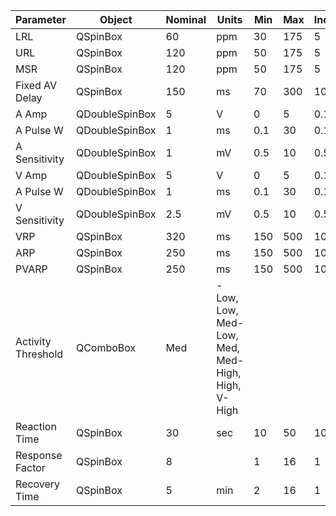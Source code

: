 | Parameter          | Object         | Nominal | Units                                           | Min | Max | Increment |
|--------------------|----------------|---------|-------------------------------------------------|-----|-----|-----------|
| LRL                | QSpinBox       | 60      | ppm                                             | 30  | 175 | 5         |
| URL                | QSpinBox       | 120     | ppm                                             | 50  | 175 | 5         |
| MSR                | QSpinBox       | 120     | ppm                                             | 50  | 175 | 5         |
| Fixed AV Delay     | QSpinBox       | 150     | ms                                              | 70  | 300 | 10        |
| A Amp              | QDoubleSpinBox | 5       | V                                               | 0   | 5   | 0.1       |
| A Pulse W          | QDoubleSpinBox | 1       | ms                                              | 0.1 | 30  | 0.1       |
| A Sensitivity      | QDoubleSpinBox | 1       | mV                                              | 0.5 | 10  | 0.5       |
| V Amp              | QDoubleSpinBox | 5       | V                                               | 0   | 5   | 0.1       |
| A Pulse W          | QDoubleSpinBox | 1       | ms                                              | 0.1 | 30  | 0.1       |
| V Sensitivity      | QDoubleSpinBox | 2.5     | mV                                              | 0.5 | 10  | 0.5       |
| VRP                | QSpinBox       | 320     | ms                                              | 150 | 500 | 10        |
| ARP                | QSpinBox       | 250     | ms                                              | 150 | 500 | 10        |
| PVARP              | QSpinBox       | 250     | ms                                              | 150 | 500 | 10        |
| Activity Threshold | QComboBox      | Med     | -Low, Low, Med-Low, Med, Med-High, High, V-High |     |     |           |
| Reaction Time      | QSpinBox       | 30      | sec                                             | 10  | 50  | 10        |
| Response Factor    | QSpinBox       | 8       |                                                 | 1   | 16  | 1         |
| Recovery Time      | QSpinBox       | 5       | min                                             | 2   | 16  | 1         |
